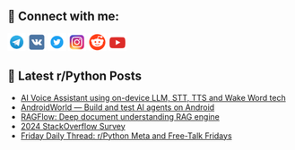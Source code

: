 ## 🔎 Connect with me:
[<img src="https://github.com/bullbesh/bullbesh/blob/main/images/Telegram.png" width="32" height="32" />](https://t.me/bullbesh)
[<img src="https://github.com/bullbesh/bullbesh/blob/main/images/VK.png" width="32" height="32" />](https://vk.com/bullbesh)
[<img src="https://github.com/bullbesh/bullbesh/blob/main/images/Twitter.png" width="32" height="32" />](https://twitter.com/bullbesh1)
[<img src="https://github.com/bullbesh/bullbesh/blob/main/images/Instagram.png" width="32" height="32" />](https://www.instagram.com/bullbesh)
[<img src="https://github.com/bullbesh/bullbesh/blob/main/images/Reddit.png" width="32" height="32" />](https://www.reddit.com/user/bullbesh)
[<img src="https://github.com/bullbesh/bullbesh/blob/main/images/YouTube.png" width="32" height="32" />](https://www.youtube.com/channel/UCtfjRs6uzgq5mfm8S06WTcg)

## 📕 Latest r/Python Posts
<!-- BLOG-POST-LIST:START -->
- [AI Voice Assistant using on-device LLM, STT, TTS and Wake Word tech](https://www.reddit.com/r/Python/comments/1d4y99t/ai_voice_assistant_using_ondevice_llm_stt_tts_and/)
- [AndroidWorld — Build and test AI agents on Android](https://www.reddit.com/r/Python/comments/1d4we3f/androidworld_build_and_test_ai_agents_on_android/)
- [RAGFlow: Deep document understanding RAG engine](https://www.reddit.com/r/Python/comments/1d4ou3k/ragflow_deep_document_understanding_rag_engine/)
- [2024 StackOverflow Survey](https://www.reddit.com/r/Python/comments/1d4nvou/2024_stackoverflow_survey/)
- [Friday Daily Thread: r/Python Meta and Free-Talk Fridays](https://www.reddit.com/r/Python/comments/1d4i6xx/friday_daily_thread_rpython_meta_and_freetalk/)
<!-- BLOG-POST-LIST:END -->
